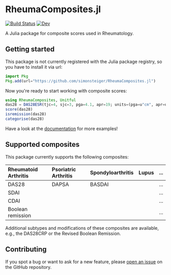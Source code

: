 # RheumaComposites.jl

[![Build Status](https://github.com/simonsteiger/RheumaComposites.jl/actions/workflows/CI.yml/badge.svg?branch=main)](https://github.com/simonsteiger/RheumaComposites.jl/actions/workflows/CI.yml?query=branch%3Amain)
[![Dev](https://img.shields.io/badge/docs-dev-blue.svg)](https://simonsteiger.github.io/RheumaComposites.jl/dev/)

A Julia package for composite scores used in Rheumatology.

## Getting started

This package is not currently registered with the Julia package registry, so you have to install it via url:

```julia
import Pkg
Pkg.add(url="https://github.com/simonsteiger/RheumaComposites.jl")
```

Now you're ready to start working with composite scores:

```julia
using RheumaComposites, Unitful
das28 = DAS28ESR(tjc=4, sjc=3, pga=4.1, apr=19; units=(pga=u"cm", apr=u"mm/hr"))
score(das28)
isremission(das28)
categorise(das28)
```

Have a look at the [documentation](https://simonsteiger.github.io/RheumaComposites.jl/dev/) for more examples!

## Supported composites

This package currently supports the following composites:

| Rheumatoid Arthritis | Psoriatric Arthritis | Spondyloarthritis | Lupus | ... |
|:---------------------|:---------------------|:------------------|:------|:----|
| DAS28                | DAPSA                | BASDAI            |       | ... |
| SDAI                 |                      |                   |       | ... |
| CDAI                 |                      |                   |       | ... |
| Boolean remission    |                      |                   |       | ... |

Additional subtypes and modifications of these composites are available, e.g., the DAS28CRP or the Revised Boolean Remission.

## Contributing

If you spot a bug or want to ask for a new feature, please [open an issue](https://github.com/simonsteiger/RheumaComposites.jl/issues) on the GitHub repository.
